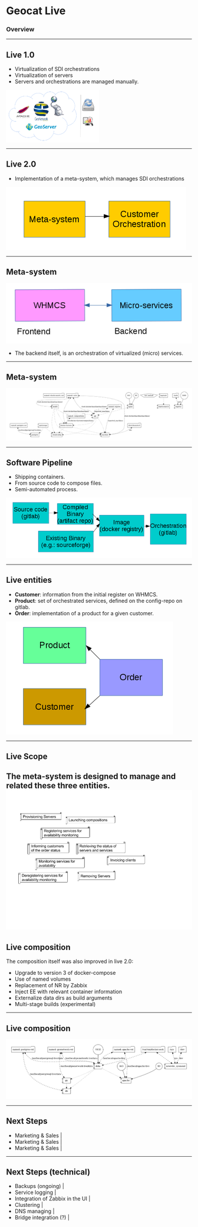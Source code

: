 # Geocat Live
### Overview
---

## Live 1.0

+ Virtualization of SDI orchestrations
+ Virtualization of servers
+ Servers and orchestrations are managed manually.

<img src="assets/live-stack.png" width="50%">

---
## Live 2.0

+ Implementation of a meta-system, which manages SDI orchestrations

![team](assets/live_meta.png)

---
## Meta-system

![team](assets/live_front_back.png)

+ The backend itself, is an orchestration of virtualized (micro) services.

---
## Meta-system

![team](assets/docker-compose.png)

---
## Software Pipeline

+ Shipping containers.
+ From source code to compose files.
+ Semi-automated process.

![team](assets/live_pipeline.png)

---
## Live entities

+ **Customer**: information from the initial register on WHMCS.
+ **Product**: set of orchestrated services, defined on the config-repo on gitlab.
+ **Order**: implementation of a product for a given customer.

![team](assets/live_entities.png)

---
## Live Scope

The meta-system is designed to manage and related these three entities.
![team](assets/live_functionality.png)
---
## Live composition

The composition itself was also improved in live 2.0:
+ Upgrade to version 3 of docker-compose
+ Use of named volumes
+ Replacement of NR by Zabbix
+ Inject EE with relevant container information
+ Externalize data dirs as build arguments
+ Multi-stage builds (experimental)

---
## Live composition

![team](assets/docker-compose2.png)

---
## Next Steps
+ Marketing & Sales |
+ Marketing & Sales |
+ Marketing & Sales |
---
## Next Steps (technical)
+ Backups (ongoing) |
+ Service logging |
+ Integration of Zabbix in the UI |
+ Clustering |
+ DNS managing |
+ Bridge integration (?) |
